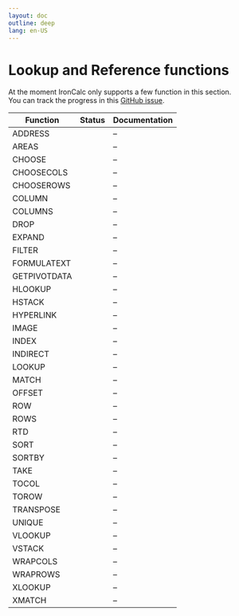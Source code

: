 ```yaml
---
layout: doc
outline: deep
lang: en-US
---
```


# Lookup and Reference functions

At the moment IronCalc only supports a few function in this section.  
You can track the progress in this [GitHub issue](https://github.com/ironcalc/IronCalc/issues/52).

| Function     | Status                                         | Documentation |
| ------------ | ---------------------------------------------- | ------------- |
| ADDRESS      | <Badge type="info" text="Not implemented yet" /> | –             |
| AREAS        | <Badge type="info" text="Not implemented yet" /> | –             |
| CHOOSE       | <Badge type="tip" text="Available" />          | –             |
| CHOOSECOLS   | <Badge type="info" text="Not implemented yet" /> | –             |
| CHOOSEROWS   | <Badge type="info" text="Not implemented yet" /> | –             |
| COLUMN       | <Badge type="tip" text="Available" />          | –             |
| COLUMNS      | <Badge type="tip" text="Available" />          | –             |
| DROP         | <Badge type="info" text="Not implemented yet" /> | –             |
| EXPAND       | <Badge type="info" text="Not implemented yet" /> | –             |
| FILTER       | <Badge type="info" text="Not implemented yet" /> | –             |
| FORMULATEXT  | <Badge type="info" text="Not implemented yet" /> | –             |
| GETPIVOTDATA | <Badge type="info" text="Not implemented yet" /> | –             |
| HLOOKUP      | <Badge type="tip" text="Available" />          | –             |
| HSTACK       | <Badge type="info" text="Not implemented yet" /> | –             |
| HYPERLINK    | <Badge type="info" text="Not implemented yet" /> | –             |
| IMAGE        | <Badge type="info" text="Not implemented yet" /> | –             |
| INDEX        | <Badge type="tip" text="Available" />          | –             |
| INDIRECT     | <Badge type="tip" text="Available" />          | –             |
| LOOKUP       | <Badge type="tip" text="Available" />          | –             |
| MATCH        | <Badge type="tip" text="Available" />          | –             |
| OFFSET       | <Badge type="tip" text="Available" />          | –             |
| ROW          | <Badge type="tip" text="Available" />          | –             |
| ROWS         | <Badge type="info" text="Not implemented yet" /> | –             |
| RTD          | <Badge type="info" text="Not implemented yet" /> | –             |
| SORT         | <Badge type="info" text="Not implemented yet" /> | –             |
| SORTBY       | <Badge type="info" text="Not implemented yet" /> | –             |
| TAKE         | <Badge type="info" text="Not implemented yet" /> | –             |
| TOCOL        | <Badge type="info" text="Not implemented yet" /> | –             |
| TOROW        | <Badge type="info" text="Not implemented yet" /> | –             |
| TRANSPOSE    | <Badge type="info" text="Not implemented yet" /> | –             |
| UNIQUE       | <Badge type="info" text="Not implemented yet" /> | –             |
| VLOOKUP      | <Badge type="tip" text="Available" />          | –             |
| VSTACK       | <Badge type="info" text="Not implemented yet" /> | –             |
| WRAPCOLS     | <Badge type="info" text="Not implemented yet" /> | –             |
| WRAPROWS     | <Badge type="info" text="Not implemented yet" /> | –             |
| XLOOKUP      | <Badge type="tip" text="Available" />          | –             |
| XMATCH       | <Badge type="tip" text="Available" /> | –             |
